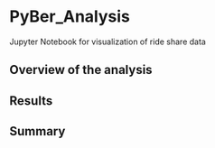 # PyBer_Analysis
Jupyter Notebook for visualization of ride share data

## Overview of the analysis

## Results

## Summary
